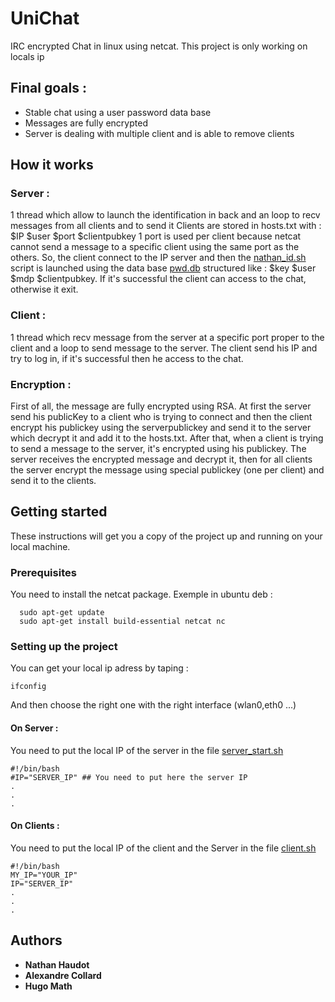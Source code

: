 # UniChat
IRC encrypted Chat in linux using netcat. 
This project is only working on locals ip

## Final goals : 
- Stable chat using a user password data base
- Messages are fully encrypted
- Server is dealing with multiple client and is able to remove clients 

## How it works
### Server :
1 thread which allow to launch the identification in back and an loop to recv messages from all clients and to send it
Clients are stored in hosts.txt with : $IP $user $port $clientpubkey
1 port is used per client because netcat cannot send a message to a specific client using the same port as the others.
So, the client connect to the IP server and then the [nathan_id.sh](https://github.com/Mathugo/UniChat/blob/master/Server/nathan_id.sh) script is launched using the data base [pwd.db](ttps://github.com/Mathugo/UniChat/blob/master/Server/pwd.db) structured like : $key $user $mdp $clientpubkey. If it's successful the client can access to the chat, otherwise it exit. 

### Client : 
1 thread which recv message from the server at a specific port proper to the client and a loop to send message to the server.
The client send his IP and try to log in, if it's successful then he access to the chat.

### Encryption :
First of all, the message are fully encrypted using RSA. At first the server send his publicKey to a client who is trying to connect and then the client encrypt his publickey using the serverpublickey and send it to the server which decrypt it and add it to the hosts.txt. After that, when a client is trying to send a message to the server, it's encrypted using his publickey. The server receives the encrypted message and decrypt it, then for all clients the server encrypt the message using special publickey (one per client) and send it to the clients. 

## Getting started
These instructions will get you a copy of the project up and running on your local machine.

### Prerequisites
You need to install the netcat package.
Exemple in ubuntu deb : 
```
  sudo apt-get update
  sudo apt-get install build-essential netcat nc
```
### Setting up the project
You can get your local ip adress by taping : 
```
ifconfig
```
And then choose the right one with the right interface (wlan0,eth0 ...)
#### On Server : 
You need to put the local IP of the server in the file [server_start.sh](https://github.com/Mathugo/UniChat/blob/master/Server/server_start.sh)
```
#!/bin/bash
#IP="SERVER_IP" ## You need to put here the server IP
.
.
.
```
#### On Clients : 
You need to put the local IP of the client and the Server in the file [client.sh](https://github.com/Mathugo/UniChat/blob/master/Client/client.sh)
```
#!/bin/bash
MY_IP="YOUR_IP"
IP="SERVER_IP"
.
.
.
```
## Authors
* **Nathan Haudot**
* **Alexandre Collard**
* **Hugo Math**

